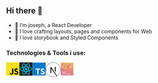 ## Hi there 👋

- 👋 I’m joseph, a React Developer
- 👀 I love crafting layouts, pages and components for Web
- 🌱 I love storybook and Styled Components

### Technologies & Tools i use:

<img align="left" alt="styled components" width="36px" src="/logo/javascript.png" />
<img align="left" alt="styled components" width="36px" src="/logo/react.svg" />
<img align="left" alt="styled components" width="36px" src="/logo/typescript.jpg" />
<img align="left" alt="styled components" width="40px" src="/logo/next1.png" />
<img align="left" alt="styled components" width="36px" src="/logo/styled-components.png" />
